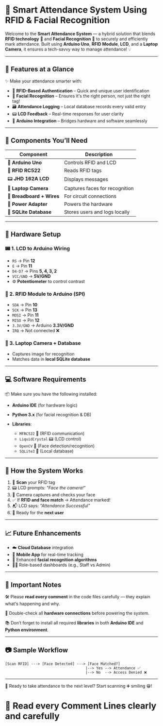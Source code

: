 # 🎯 Smart Attendance System Using RFID & Facial Recognition

Welcome to the **Smart Attendance System** — a hybrid solution that blends **RFID technology** 🪪 and **Facial Recognition** 🧠 to securely and efficiently mark attendance. Built using **Arduino Uno**, **RFID Module**, **LCD**, and a **Laptop Camera**, it ensures a tech-savvy way to manage attendance! 💡

---

## 🚀 Features at a Glance

✨ Make your attendance smarter with:

* 🪪 **RFID-Based Authentication** – Quick and unique user identification
* 🧠 **Facial Recognition** – Ensures it's the right person, not just the right tag!
* 🗃️ **Attendance Logging** – Local database records every valid entry
* 📟 **LCD Feedback** – Real-time responses for user clarity
* 🔌 **Arduino Integration** – Bridges hardware and software seamlessly

---

## 🧰 Components You’ll Need

| Component                 | Description                    |
| ------------------------- | ------------------------------ |
| 🧠 **Arduino Uno**        | Controls RFID and LCD          |
| 📶 **RFID RC522**         | Reads RFID tags                |
| 📟 **JHD 162A LCD**       | Displays messages              |
| 🎥 **Laptop Camera**      | Captures faces for recognition |
| 🔌 **Breadboard + Wires** | For circuit connections        |
| 🔋 **Power Adapter**      | Powers the hardware            |
| 💾 **SQLite Database**    | Stores users and logs locally  |

---

## 🔧 Hardware Setup

### 📟 1. LCD to Arduino Wiring

* `RS` → Pin **12**
* `E` → Pin **11**
* `D4-D7` → Pins **5, 4, 3, 2**
* `VCC/GND` → **5V/GND**
* ⚙️ **Potentiometer** to control contrast

### 📶 2. RFID Module to Arduino (SPI)

* `SDA` → Pin **10**
* `SCK` → Pin **13**
* `MOSI` → Pin **11**
* `MISO` → Pin **12**
* `3.3V/GND` → Arduino **3.3V/GND**
* `IRQ` → Not connected ❌

### 🎥 3. Laptop Camera + Database

* Captures image for recognition
* Matches data in **local SQLite database**

---

## 💻 Software Requirements

📦 Make sure you have the following installed:

* **Arduino IDE** (for hardware logic)
* **Python 3.x** (for facial recognition & DB)
* **Libraries**:

  * `MFRC522` 📶 (RFID communication)
  * `LiquidCrystal` 📟 (LCD control)
  * `OpenCV` 🎥 (Face detection/recognition)
  * `SQLite3` 💾 (Local database)

---

## 🔄 How the System Works

1. 🪪 **Scan** your RFID tag
2. 📟 LCD prompts: *"Face the camera!"*
3. 🎥 Camera captures and checks your face
4. ✅ If **RFID and face match** → Attendance marked!
5. 📬 LCD says: *"Attendance Successful"*
6. 🔁 Ready for the **next user**

---

## 📈 Future Enhancements

* ☁️ **Cloud Database** integration
* 📱 **Mobile App** for real-time tracking
* 🧠 Enhanced **facial recognition algorithms**
* 👨‍🏫 Role-based dashboards (e.g., Staff vs Admin)

---

## 📌 Important Notes

🛠️ Please **read every comment** in the code files carefully — they explain what's happening and why.

🔌 Double-check all **hardware connections** before powering the system.

📚 Don’t forget to install all required **libraries** in both **Arduino IDE** and **Python environment**.

---

## 📷 Sample Workflow

```
[Scan RFID] ---> [Face Detected] ---> [Face Matched?]
                                     |--> Yes --> Attendance ✅
                                     |--> No  --> Access Denied ❌
```

---

👋 Ready to take attendance to the next level?
Start scanning ➕ smiling 😁!





# 📌 Read every Comment Lines clearly and  carefully 
